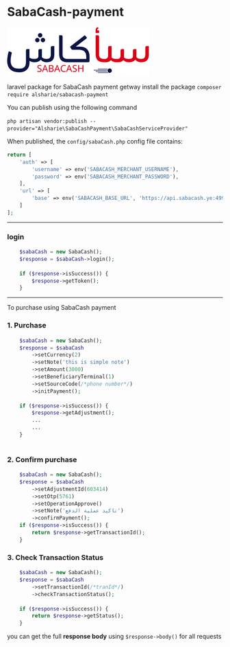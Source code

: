 # SabaCash-payment

![img.svg](img.svg)

laravel package for SabaCash payment getway
install the package
`composer require alsharie/sabacash-payment`

You can publish using the following command

`php artisan vendor:publish --provider="Alsharie\SabaCashPayment\SabaCashServiceProvider"`

When published, the `config/sabaCash.php` config file contains:

```php
return [
    'auth' => [
        'username' => env('SABACASH_MERCHANT_USERNAME'),
        'password' => env('SABACASH_MERCHANT_PASSWORD'),
    ],
    'url' => [
        'base' => env('SABACASH_BASE_URL', 'https://api.sabacash.ye:49901'),
    ]
];
```


--------------------
### login

```php
    $sabaCash = new SabaCash();
    $response = $sabaCash->login();

    if ($response->isSuccess()) {
        $response->getToken();
    }
```
--------------------

To purchase using SabaCash payment

### 1. Purchase

```php
    $sabaCash = new SabaCash();
    $response = $sabaCash
        ->setCurrency(2)
        ->setNote('this is simple note')
        ->setAmount(3000)
        ->setBeneficiaryTerminal(1)
        ->setSourceCode(/*phone number*/)
        ->initPayment();

    if ($response->isSuccess()) {
        $response->getAdjustment();
        ... 
        ...
    } 
       
```

### 2. Confirm purchase

```php
    $sabaCash = new SabaCash();
    $response = $sabaCash
        ->setAdjustmentId(603414)
        ->setOtp(5761)
        ->setOperationApprove()
        ->setNote('تاكيد عملية الدفع')
        ->confirmPayment();
    if ($response->isSuccess()) {
        return $response->getTransactionId();
    }
```

### 3. Check Transaction Status

```php
    $sabaCash = new SabaCash();
    $response = $sabaCash
        ->setTransactionId(/*tranId*/)
        ->checkTransactionStatus();

    if ($response->isSuccess()) {
        return $response->getStatus();
    }
```

you can get the full **response body** using `$response->body()` for all requests